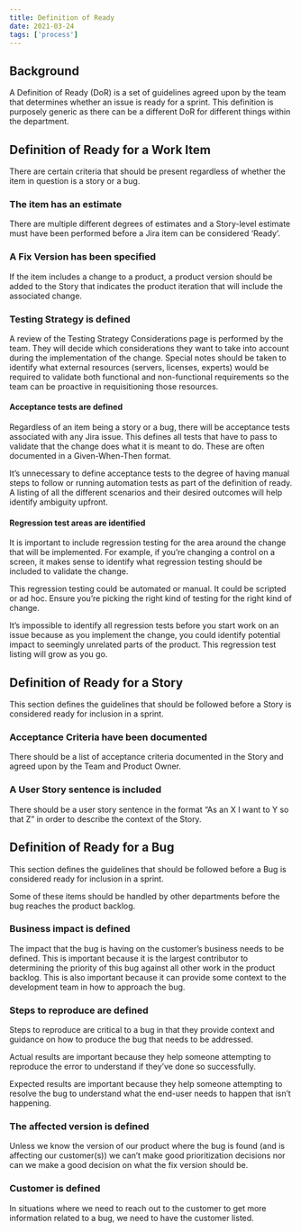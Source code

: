 ```yaml
---
title: Definition of Ready
date: 2021-03-24
tags: ['process']
---
```


## Background

A Definition of Ready (DoR) is <!-- Excerpt Start -->a set of guidelines agreed upon by the team that determines whether an issue is ready for a sprint.<!-- Excerpt End --> This definition is purposely generic as there can be a different DoR for different things within the department.

## Definition of Ready for a Work Item

There are certain criteria that should be present regardless of whether the item in question is a story or a bug.

### The item has an estimate

There are multiple different degrees of estimates and a Story-level estimate must have been performed before a Jira item can be considered ‘Ready’.

### A Fix Version has been specified

If the item includes a change to a product, a product version should be added to the Story that indicates the product iteration that will include the associated change.

### Testing Strategy is defined

A review of the Testing Strategy Considerations page is performed by the team. They will decide which considerations they want to take into account during the implementation of the change. Special notes should be taken to identify what external resources (servers, licenses, experts) would be required to validate both functional and non-functional requirements so the team can be proactive in requisitioning those resources.

#### Acceptance tests are defined

Regardless of an item being a story or a bug, there will be acceptance tests associated with any Jira issue. This defines all tests that have to pass to validate that the change does what it is meant to do. These are often documented in a Given-When-Then format.

It’s unnecessary to define acceptance tests to the degree of having manual steps to follow or running automation tests as part of the definition of ready. A listing of all the different scenarios and their desired outcomes will help identify ambiguity upfront.

#### Regression test areas are identified

It is important to include regression testing for the area around the change that will be implemented. For example, if you’re changing a control on a screen, it makes sense to identify what regression testing should be included to validate the change.

This regression testing could be automated or manual. It could be scripted or ad hoc. Ensure you’re picking the right kind of testing for the right kind of change.

It’s impossible to identify all regression tests before you start work on an issue because as you implement the change, you could identify potential impact to seemingly unrelated parts of the product. This regression test listing will grow as you go.

## Definition of Ready for a Story

This section defines the guidelines that should be followed before a Story is considered ready for inclusion in a sprint.

### Acceptance Criteria have been documented

There should be a list of acceptance criteria documented in the Story and agreed upon by the Team and Product Owner.

### A User Story sentence is included

There should be a user story sentence in the format “As an X I want to Y so that Z” in order to describe the context of the Story.

## Definition of Ready for a Bug

This section defines the guidelines that should be followed before a Bug is considered ready for inclusion in a sprint.

Some of these items should be handled by other departments before the bug reaches the product backlog.

### Business impact is defined

The impact that the bug is having on the customer’s business needs to be defined. This is important because it is the largest contributor to determining the priority of this bug against all other work in the product backlog. This is also important because it can provide some context to the development team in how to approach the bug.

### Steps to reproduce are defined

Steps to reproduce are critical to a bug in that they provide context and guidance on how to produce the bug that needs to be addressed.

Actual results are important because they help someone attempting to reproduce the error to understand if they’ve done so successfully.

Expected results are important because they help someone attempting to resolve the bug to understand what the end-user needs to happen that isn’t happening.

### The affected version is defined

Unless we know the version of our product where the bug is found (and is affecting our customer(s)) we can’t make good prioritization decisions nor can we make a good decision on what the fix version should be.

### Customer is defined

In situations where we need to reach out to the customer to get more information related to a bug, we need to have the customer listed.
